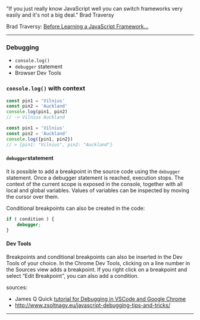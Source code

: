 "If you just really know JavaScript well you can switch frameworks very easily and it's not a big deal." Brad Traversy 

Brad Traversy: [Before Learning a JavaScript Framework...](https://www.youtube.com/watch?v=Cm3U-NgJb9I&feature=youtu.be)

___
### Debugging

- `console.log()`
- `debugger` statement
- Browser Dev Tools

### `console.log()` with context
```js
const pin1 = 'Vilnius'
const pin2 = 'Auckland'
console.log(pin1, pin2)
// -> Vilnius Auckland
```
```js
const pin1 = 'Vilnius'
const pin2 = 'Auckland'
console.log({pin1, pin2})
// > {pin1: "Vilnius", pin2: "Auckland"}
```


#### `debugger`statement
It is possible to add a breakpoint in the source code using the `debugger` statement. Once a debugger statement is reached, execution stops. The context of the current scope is exposed in the console, together with all local and global variables. Values of variables can be inspected by moving the cursor over them.

Conditional breakpoints can also be created in the code:
```js
if ( condition ) {
    debugger;
}
```

#### Dev Tools
Breakpoints and conditional breakpoints can also be inserted in the Dev Tools of your choice. In the Chrome Dev Tools, clicking on a line number in the Sources view adds a breakpoint. If you right click on a breakpoint and select “Edit Breakpoint”, you can also add a condition.

sources: 
- James Q Quick [tutorial for Debugging in VSCode and Google Chrome](https://www.youtube.com/watch?v=AX7uybwukkk)
- http://www.zsoltnagy.eu/javascript-debugging-tips-and-tricks/

___ 


